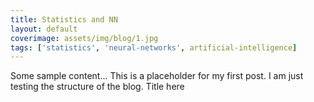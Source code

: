 ```yaml
---
title: Statistics and NN
layout: default
coverimage: assets/img/blog/1.jpg
tags: ['statistics', 'neural-networks', artificial-intelligence]
---
```


Some sample content...
This is a placeholder for my first post. 
I am just testing the structure of the blog. 
Title here